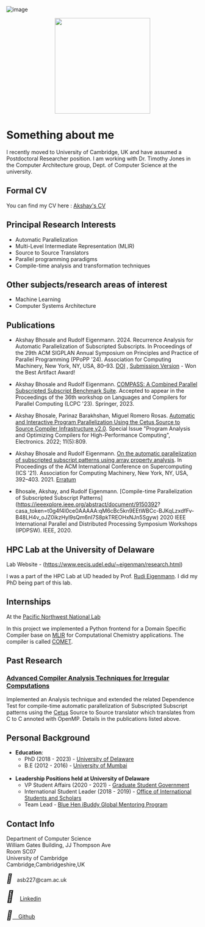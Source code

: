 ![image](https://github.com/akshayud/akshayud.github.io/assets/31522126/287361a6-4580-434a-97f4-3e37f9c014b1)  
<p style="text-align:center;"> <img style="float: middle;" src="https://user-images.githubusercontent.com/31522126/73979783-d8886f80-48fc-11ea-870c-7d60bae6ef26.png" width=250 height=250></p>

# __Something about me__

I recently moved to University of Cambridge, UK and have assumed a Postdoctoral Researcher position. I am working with Dr. Timothy Jones in the Computer
Architecture group, Dept. of Computer Science at the university.

## __Formal CV__
You can find my CV here : [Akshay's CV](https://akshayud.me/Akshay_CV.pdf)

## __Principal Research Interests__
  * Automatic Parallelization
  * Multi-Level Intermediate Representation (MLIR)
  * Source to Source Translators
  * Parallel programming paradigms
  * Compile-time analysis and transformation techniques
  
## __Other subjects/research areas of interest__
  * Machine Learning
  * Computer Systems Architecture

## __Publications__

* Akshay Bhosale and Rudolf Eigenmann. 2024. Recurrence Analysis for Automatic Parallelization of Subscripted Subscripts. In Proceedings of the 29th ACM SIGPLAN Annual Symposium on Principles and Practice of Parallel Programming (PPoPP '24). Association for Computing Machinery, New York, NY, USA, 80–93. [DOI](https://doi.org/10.1145/3627535.3638493) ,
 [Submission Version](https://akshayud.me/PPoPP2024_intermin_draft.pdf) - Won the Best Artifact Award!

* Akshay Bhosale and Rudolf Eigenmann. [COMPASS: A Combined Parallel Subscripted Subscript Benchmark Suite](https://akshayud.me/LCPC2023_final.pdf). Accepted to appear in the Proceedings of the 36th workshop on Languages and Compilers for Parallel Computing (LCPC '23). Springer, 2023.

* Akshay Bhosale, Parinaz Barakhshan, Miguel Romero Rosas. [Automatic and Interactive Program Parallelization Using the Cetus Source to Source Compiler Infrastructure v2.0](https://www.mdpi.com/2079-9292/11/5/809). Special Issue "Program Analysis and Optimizing Compilers for High-Performance Computing", Electronics. 2022; 11(5):809.

* Akshay Bhosale and Rudolf Eigenmann. [On the automatic parallelization of subscripted subscript patterns using array property analysis](https://dl.acm.org/doi/10.1145/3447818.3460424). In Proceedings of the ACM International Conference on Supercomputing (ICS '21). Association for Computing Machinery, New York, NY, USA, 392–403. 2021. [Erratum](https://akshayud.me/Erratum_ICS2021.pdf)

* Bhosale, Akshay, and Rudolf Eigenmann. [Compile-time Parallelization of Subscripted Subscript Patterns](https://ieeexplore.ieee.org/abstract/document/9150392?    casa_token=t0g4f4I0ce0AAAAA:qM6cBc5kn9EEtWBCc-BJKqLzxdfFv-B48LH4v_oJZ0ikzHyl9sQm6nI7S8pkTREOHxNJn5Sgyw) 2020 IEEE International Parallel and Distributed Processing Symposium   Workshops (IPDPSW). IEEE, 2020.

## __HPC Lab at the University of Delaware__ 
Lab Website - (https://www.eecis.udel.edu/~eigenman/research.html)

I was a part of the HPC Lab at UD headed by Prof. [Rudi Eigenmann](https://www.ece.udel.edu/people/faculty/eigenman/). I did my PhD being part of this lab.

## __Internships__ 
At the [Pacific Northwest National Lab](https://www.pnnl.gov)

In this project we implemented a Python frontend for a Domain Specific Compiler base on [MLIR](https://mlir.llvm.org) for Computational Chemistry applications. The compiler is called [COMET](https://github.com/pnnl/COMET). 


## __Past Research__

### [Advanced Compiler Analysis Techniques for Irregular Computations](http://subscripted-subscript.akshayud.me/)

Implemented an Analysis technique and extended the related Dependence Test for compile-time automatic parallelization of Subscripted Subscript patterns using the [Cetus](https://sites.udel.edu/cetus-cid/) Source to Source translator which translates from C to C annoted with OpenMP. Details in the publications listed above.


## __Personal Background__

* __Education__:
  * PhD (2018 - 2023) - [University of Delaware](https://www.udel.edu/)
  * B.E (2012 - 2016) - [University of Mumbai](http://mu.ac.in/)
  <br/><br/>
* __Leadership Positions held at University of Delaware__
  * VP Student Affairs (2020 - 2021) - [Graduate Student Government](https://sites.udel.edu/gsg/)
  * International Student Leader (2018 - 2019) - [Office of International Students and Scholars](http://www1.udel.edu/oiss/)
  * Team Lead - [Blue Hen iBuddy Global Mentoring Program](http://www1.udel.edu/oiss/isac/mentor)
  

## __Contact Info__

Department of Computer Science <br/>
William Gates Building, JJ Thompson Ave <br/>
Room SC07 <br/>
University of Cambridge <br/>
Cambridge,Cambridgeshire,UK

<head>
<link rel="stylesheet" href="https://cdnjs.cloudflare.com/ajax/libs/font-awesome/4.7.0/css/font-awesome.min.css"> 
</head>
<body>
<p>
<i style="font-size:24px" class="fa">&#xf0e0;</i> &nbsp;  asb227@cam.ac.uk </p>
</body>


<head>
<meta name="viewport" content="width=device-width, initial-scale=1">
<link rel="stylesheet" href="https://cdnjs.cloudflare.com/ajax/libs/font-awesome/4.7.0/css/font-awesome.min.css">
</head>
<body>
<i style="font-size:30px" class="fa">&#xf08c;</i>&nbsp; &nbsp;
<a class="LI-simple-link" href='https://in.linkedin.com/in/akshay-bhosale-a0b5b1103?trk=profile-badge'>Linkedin</a><br /><br />
<i style="font-size:24px" class="fa">&#xf09b;</i><a href= 'https://github.com/akshay9594'>&nbsp;&nbsp;&nbsp;&nbsp;Github</a>
</body>
